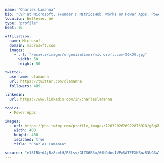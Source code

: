 ```yaml
---
name: "Charles Lamanna"
bio: "CVP at Microsoft, Founder @ MetricsHub. Works on Power Apps, Power Automate, Power Virtual Agent, Common Data Service and Dynamics 365."
location: Bellevue, WA
type: "profile"
heat: 96

affiliation:
  name: Microsoft
  domain: microsoft.com
  images:
    - url: "/assets/images/organizations/microsoft.com-50x50.jpg"
      width: 50
      height: 50

twitter:
  username: clamanna
  url: https://twitter.com/clamanna
  followers: 4891

linkedin:
  url: https://www.linkedin.com/in/charleslamanna

topics:
  - Power Apps

images:
  - url: https://pbs.twimg.com/profile_images/1263202626922876928/g6qGbHZ-_400x400.jpg
    width: 400
    height: 400
    isCached: true
    title: "Charles Lamanna"

secured: "e1SIBk+d4jBz8cekH/P3lsv/G1ZS6B3n/60hDdnsIVPmSATFEXKBnvR3UG3wT3jbZIPU78SB/DtelaZdIuznviiwBVT6WzmoRoNXGpSJElVwgNmtnvVtVbF4IGY2hf2R74tcxGls82oxxns/jYTxRLjXHNF0Y7EKLsV4x4e5NIIEjiQjStqtGwfzcDv9yiFfy5/ogK5CqkrDdub+l5Ar/MxNNqG+6fCu+jCkug7HcTLSPOTbZ+D9+mtMFWkbg+zN0UwL+AMku7dIhhSyH9mKt2BxT+rO672KlO1ecnA8ikmgzhnVR4Y+SYKTZ2EuOw5f8Gx5/h35nWK9RLelBQZ1TNyU7IiR0Cr+CrJIoSq0R4HypZgP3qU3AOmdoQNcEfRGGit7h1q+3E0BQx4Fkq+hpQk2nTqn74m76ZG94wSIw5Y=;sW2I3IP3U2J3xvSCcH3Pqg=="
---
```


